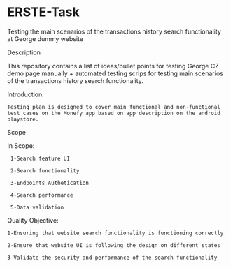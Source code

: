 # ERSTE-Task
Testing the main scenarios of the transactions history search functionality at George dummy website

Description

  This repository contains a list of ideas/bullet points for testing George CZ demo page manually + automated testing scrips for testing main scenarios of the transactions history search functionality.

  Introduction:

    Testing plan is designed to cover main functional and non-functional test cases on the Monefy app based on app description on the android playstore.
   
  Scope

   In Scope:

     1-Search feature UI

     2-Search functionality

     3-Endpoints Authetication

     4-Search performance

     5-Data validation

  Quality Objective:

    1-Ensuring that website search functionality is functioning correctly

    2-Ensure that website UI is following the design on different states

    3-Validate the security and performance of the search functionality
